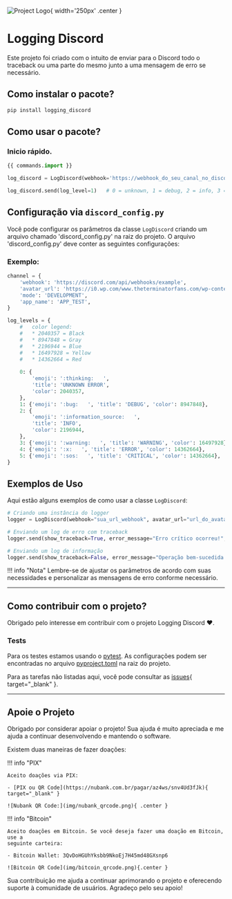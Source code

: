 ![Project Logo](
    img/logo.png
){ width='250px' .center }

# Logging Discord
Este projeto foi criado com o intuito de enviar para o Discord todo o traceback ou uma parte do mesmo junto a uma
mensagem de erro se necessário.

## Como instalar o pacote?
```bash
pip install logging_discord
```

## Como usar o pacote?
### Inicio rápido.

```python
{{ commands.import }}

log_discord = LogDiscord(webhook='https://webhook_do_seu_canal_no_discord')

log_discord.send(log_level=1)   # 0 = unknown, 1 = debug, 2 = info, 3 = warning, 4 = error, 5 = critical

```

## Configuração via `discord_config.py`

Você pode configurar os parâmetros da classe `LogDiscord` criando um arquivo
chamado 'discord_config.py' na raiz do projeto. O arquivo 'discord_config.py'
deve conter as seguintes configurações:

### Exemplo:

```python
channel = {
    'webhook': 'https://discord.com/api/webhooks/example',
    'avatar_url': 'https://i0.wp.com/www.theterminatorfans.com/wp-content/uploads/2012/09/the-terminator3.jpg?resize=900%2C450&ssl=1',
    'mode': 'DEVELOPMENT',
    'app_name': 'APP_TEST',
}

log_levels = {
    #   color legend:
    #   * 2040357 = Black
    #   * 8947848 = Gray
    #   * 2196944 = Blue
    #   * 16497928 = Yellow
    #   * 14362664 = Red
    
    0: {
        'emoji': ':thinking:   ',
        'title': 'UNKNOWN ERROR',
        'color': 2040357,
    },
    1: {'emoji': ':bug:   ', 'title': 'DEBUG', 'color': 8947848},
    2: {
        'emoji': ':information_source:   ',
        'title': 'INFO',
        'color': 2196944,
    },
    3: {'emoji': ':warning:   ', 'title': 'WARNING', 'color': 16497928},
    4: {'emoji': ':x:   ', 'title': 'ERROR', 'color': 14362664},
    5: {'emoji': ':sos:   ', 'title': 'CRITICAL', 'color': 14362664},
}
```

## Exemplos de Uso

Aqui estão alguns exemplos de como usar a classe `LogDiscord`:

```python
# Criando uma instância do logger
logger = LogDiscord(webhook="sua_url_webhook", avatar_url="url_do_avatar", mode="DEVELOPMENT", app_name="MeuApp")

# Enviando um log de erro com traceback
logger.send(show_traceback=True, error_message="Erro crítico ocorreu!", log_level=5)

# Enviando um log de informação
logger.send(show_traceback=False, error_message="Operação bem-sucedida.", log_level=2)
```

!!! info "Nota"
    Lembre-se de ajustar os parâmetros de acordo com suas necessidades e personalizar as mensagens de erro conforme necessário.

---

## Como contribuir com o projeto?
Obrigado pelo interesse em contribuir com o projeto Logging Discord :heart:.

### Tests
Para os testes estamos usando o [pytest](https://pytest.org/). As configurações podem ser encontradas no 
arquivo [pyproject.toml](https://github.com/brunobrown/logging-discord/blob/master/pyproject.toml) na raiz do projeto.

Para as tarefas não listadas aqui, você pode consultar as [issues](https://github.com/brunobrown/logging-discord/issues){ target="_blank" }.  

---

## Apoie o Projeto

Obrigado por considerar apoiar o projeto! Sua ajuda é muito apreciada e me
ajuda a continuar desenvolvendo e mantendo o software.

Existem duas maneiras de fazer doações:

!!! info "PIX"

    Aceito doações via PIX:
    
    - [PIX ou QR Code](https://nubank.com.br/pagar/az4ws/snv4Ud3fJk){ target="_blank" }

    ![Nubank QR Code:](img/nubank_qrcode.png){ .center }


!!! info "Bitcoin"

    Aceito doações em Bitcoin. Se você deseja fazer uma doação em Bitcoin, use a
    seguinte carteira:

    - Bitcoin Wallet: 3QvDoHGUhYksbb9NkoEj7H45md48GXsnp6

    ![Bitcoin QR Code](img/bitcoin_qrcode.png){.center }

Sua contribuição me ajuda a continuar aprimorando o projeto e oferecendo
    suporte à comunidade de usuários. Agradeço pelo seu apoio!
